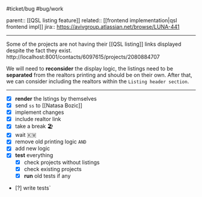 #ticket/bug #bug/work

parent:: [[QSL listing feature]]
related:: [[frontend implementation|qsl frontend impl]]
jira:: https://avivgroup.atlassian.net/browse/LUNA-441
___

Some of the projects are not having their [[QSL listing]] links displayed despite the fact they exist.
  http://localhost:8001/contacts/6097615/projects/2080884707
  
We will need to **reconsider** the display logic, the listings need to be **separated** from the realtors printing and should be on their own. After that, we can consider including the realtors within the `Listing header section`.
___
- [x] **render** the lstings by themselves
- [x] send `ss` to [[Natasa Bozic]]
- [x] implement changes
- [x] include realtor link
- [x] take a break 🏖
- [x] wait 🇰‍🇼
- [x] remove  old printing logic `AND`
- [x] add new logic
- [x] **test** everything
	- [x] check projects without listings
	- [x] check existing projects
	- [x] **run** old tests if any
- [?] write  tests`
